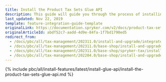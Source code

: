```yaml
---
title: Install the Product Tax Sets Glue API
description: This guide will guide you through the process of installing and configuring the Product Tax Sets API feature in your project.
last_updated: Nov 22, 2019
template: feature-integration-guide-template
originalLink: https://documentation.spryker.com/v2/docs/product-tax-sets-api-feature-integration-201903
originalArticleId: abdf52c7-aadd-4d9e-84fa-1f7bd1790ed5
redirect_from:
  - /docs/pbc/all/tax-management/202311.0/install-and-upgrade/integrate-the-product-tax-sets-glue-api.html
  - /docs/pbc/all/tax-management/202311.0/base-shop/install-and-upgrade/install-the-product-tax-sets-glue-api.html
  - /docs/pbc/all/tax-management/202311.0/base-shop/spryker-tax/install-and-upgrade/install-the-product-tax-sets-glue-api.html
  - /docs/pbc/all/tax-management/202204.0/base-shop/install-and-upgrade/install-the-product-tax-sets-glue-api.html
---
```


{% include pbc/all/install-features/latest/install-glue-api/install-the-product-tax-sets-glue-api.md %} <!-- To edit, see /_includes/pbc/all/install-features/202311.0/install-glue-api/install-the-product-tax-sets-glue-api.md -->
